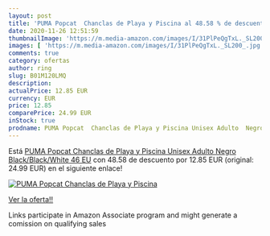 ```yaml
---
layout: post
title: 'PUMA Popcat  Chanclas de Playa y Piscina al 48.58 % de descuento'
date: 2020-11-26 12:51:59
thumbnailImage: 'https://m.media-amazon.com/images/I/31PlPeQgTxL._SL200_.jpg'
images: [ 'https://m.media-amazon.com/images/I/31PlPeQgTxL._SL200_.jpg' ]
comments: true
category: ofertas
author: ring
slug: B01M120LMQ
description:
actualPrice: 12.85 EUR
currency: EUR
price: 12.85
comparePrice: 24.99 EUR
inStock: true
prodname: PUMA Popcat  Chanclas de Playa y Piscina Unisex Adulto  Negro  Black/Black/White   46 EU
---
```


Está [PUMA Popcat  Chanclas de Playa y Piscina Unisex Adulto  Negro  Black/Black/White   46 EU](https://www.amazon.es/dp/B01M120LMQ/?tag=tolees-21) con 48.58 de descuento por 12.85 EUR (original: 24.99 EUR) en el siguiente enlace!

[![PUMA Popcat  Chanclas de Playa y Piscina](https://m.media-amazon.com/images/I/31PlPeQgTxL._SL200_.jpg)](https://www.amazon.es/dp/B01M120LMQ/?tag=tolees-21)

[Ver la oferta!!](https://www.amazon.es/dp/B01M120LMQ/?tag=tolees-21)

Links participate in Amazon Associate program and might generate a comission on qualifying sales


